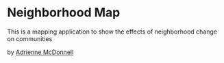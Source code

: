 # Neighborhood Map

This is a mapping application to show the effects of neighborhood change on communities

by [Adrienne McDonnell](http://adriennemcd.com)